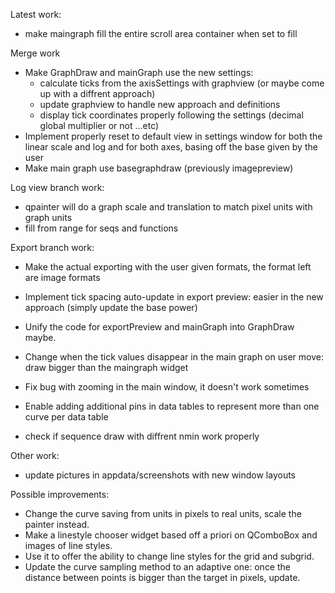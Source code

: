 Latest work:
- make maingraph fill the entire scroll area container when set to fill

Merge work
- Make GraphDraw and mainGraph use the new settings:
    - calculate ticks from the axisSettings with graphview (or maybe come up with a diffrent approach)
    - update graphview to handle new approach and definitions
    - display tick coordinates properly following the settings (decimal global multiplier or not ...etc)
- Implement properly reset to default view in settings window for both the linear scale and log and for both axes,
basing off the base given by the user
- Make main graph use basegraphdraw (previously imagepreview)

Log view branch work:
- qpainter will do a graph scale and translation to match pixel units with graph units
- fill from range for seqs and functions

Export branch work:
- Make the actual exporting with the user given formats, the format left are image formats
- Implement tick spacing auto-update in export preview: easier in the new approach (simply update the base power)
- Unify the code for exportPreview and mainGraph into GraphDraw maybe.
- Change when the tick values disappear in the main graph on user move: draw bigger than the maingraph widget

- Fix bug with zooming in the main window, it doesn't work sometimes
- Enable adding additional pins in data tables to represent more than one curve per data table
- check if sequence draw with diffrent nmin work properly

Other work:
- update pictures in appdata/screenshots with new window layouts

Possible improvements:
- Change the curve saving from units in pixels to real units, scale the painter instead.
- Make a linestyle chooser widget based off a priori on QComboBox and images of line styles.
- Use it to offer the ability to change line styles for the grid and subgrid.
- Update the curve sampling method to an adaptive one: once the distance between points is bigger than the target in pixels, update.
